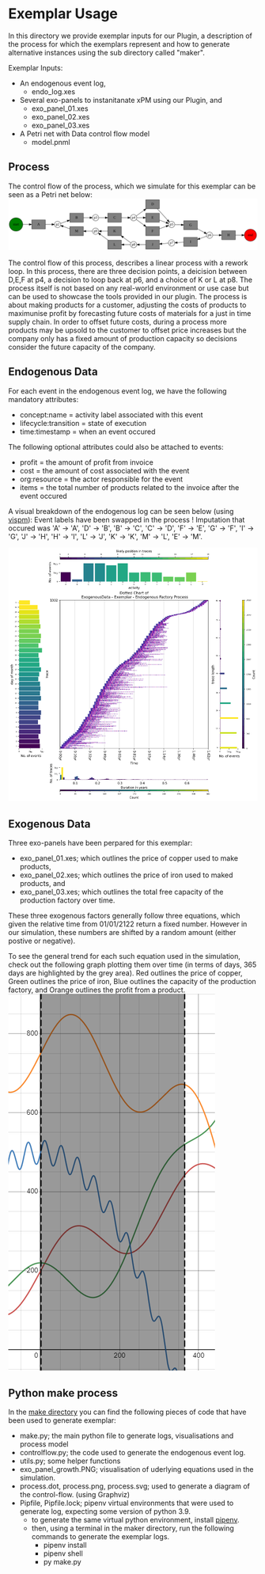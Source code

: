 
# Exemplar Usage

In this directory we provide exemplar inputs for our Plugin, a description of the process for which the exemplars represent and how to generate alternative instances using the sub directory called "maker".

Exemplar Inputs:
 - An endogenous event log, 
   - endo_log.xes
 - Several exo-panels to instanitanate xPM using our Plugin, and
   - exo_panel_01.xes
   - exo_panel_02.xes
   - exo_panel_03.xes
 - A Petri net with Data control flow model
   - model.pnml

## Process 

The control flow of the process, which we simulate for this exemplar can be seen as a Petri net below:
<br>
![Exemplar control flow](maker/process.svg)
<br>

The control flow of this process, describes a linear process with a rework loop. 
In this process, there are three decision points, a deicision between D,E,F at p4, a decision to loop back at p6, and a choice of K or L at p8. 
The process itself is not based on any real-world environment or use case but can be used to showcase the tools provided in our plugin. 
The process is about making products for a customer, adjusting the costs of products to maximunise profit by forecasting future costs of materials for a just in time supply chain.
In order to offset future costs, during a process more products may be upsold to the customer to offset price increases but the company only has a fixed amount of production capacity so decisions consider the future capacity of the company.

## Endogenous Data

For each event in the endogenous event log, we have the following mandatory attributes:
 - concept:name = activity label associated with this event
 - lifecycle:transition = state of execution
 - time:timestamp = when an event occured

The following optional attributes could also be attached to events:
 - profit = the amount of profit from invoice
 - cost = the amount of cost associated with the event
 - org:resource = the actor responsible for the event
 - items = the total number of products related to the invoice after the event occured

A visual breakdown of the endogenous log can be seen below (using [vispm](https://github.com/AdamBanham/vispm)):
Event labels have been swapped in the process ! 
Imputation that occured was 'A' -> 'A', 'D' -> 'B', 'B' -> 'C', 'C' -> 'D', 'F' -> 'E', 'G' -> 'F', 'I' -> 'G', 'J' -> 'H', 'H' -> 'I', 'L' -> 'J', 'K' -> 'K', 'M' -> 'L', 'E' -> 'M'.

![Endogenous Log Breakdown](dotted_description.png)

## Exogenous Data

Three exo-panels have been perpared for this exemplar:
  - exo_panel_01.xes; which outlines the price of copper used to make products,
  - exo_panel_02.xes; which outlines the price of iron used to maked products, and
  - exo_panel_03.xes; which outlines the total free capacity of the production factory over time.

These three exogenous factors generally follow three equations, which given the relative time from 01/01/2122 return a fixed number.
However in our simulation, these numbers are shifted by a random amount (either postive or negative).

To see the general trend for each such equation used in the simulation, check out the following graph plotting them over time (in terms of days, 365 days are highlighted by the grey area).
Red outlines the price of copper,
Green outlines the price of iron,
Blue outlines the capacity of the production factory, and
Orange outlines the profit from a product.
<br>
![Exogenous Data Example](maker/exo_panel_growth.PNG)

## Python make process

In the [make directory](maker/) you can find the following pieces of code that have been used to generate exemplar:
  - make.py; the main python file to generate logs, visualisations and process model
  - controlflow.py; the code used to generate the endogenous event log.
  - utils.py; some helper functions
  - exo_panel_growth.PNG; visualisation of uderlying equations used in the simulation.
  - process.dot, process.png, process.svg; used to generate a diagram of the control-flow. (using Graphviz)
  - Pipfile, Pipfile.lock; pipenv virtual environments that were used to generate log, expecting some version of python 3.9.
    - to generate the same virtual python environment, install [pipenv](https://github.com/pypa/pipenv).
    - then, using a terminal in the maker directory, run the following commands to generate the exemplar logs.
        - pipenv install
        - pipenv shell
        - py make.py



